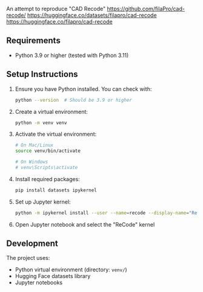 An attempt to reproduce "CAD Recode"
https://github.com/filaPro/cad-recode/
https://huggingface.co/datasets/filapro/cad-recode
https://huggingface.co/filapro/cad-recode

## Requirements
- Python 3.9 or higher (tested with Python 3.11)

## Setup Instructions

1. Ensure you have Python installed. You can check with:
   ```bash
   python --version  # Should be 3.9 or higher
   ```

2. Create a virtual environment:
   ```bash
   python -m venv venv
   ```

3. Activate the virtual environment:
   ```bash
   # On Mac/Linux
   source venv/bin/activate

   # On Windows
   # venv\Scripts\activate
   ```

4. Install required packages:
   ```bash
   pip install datasets ipykernel
   ```

5. Set up Jupyter kernel:
   ```bash
   python -m ipykernel install --user --name=recode --display-name="ReCode"
   ```

6. Open Jupyter notebook and select the "ReCode" kernel

## Development

The project uses:
- Python virtual environment (directory: `venv/`)
- Hugging Face datasets library
- Jupyter notebooks


